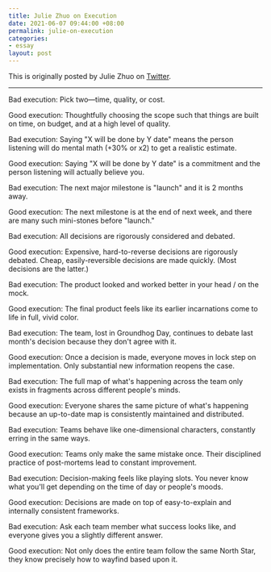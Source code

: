 ```yaml
---
title: Julie Zhuo on Execution
date: 2021-06-07 09:44:00 +08:00
permalink: julie-on-execution
categories:
- essay
layout: post
---
```


This is originally posted by Julie Zhuo on [Twitter](https://twitter.com/joulee/status/1399935663684734977).

---

Bad execution:
Pick two—time, quality, or cost.

Good execution:
Thoughtfully choosing the scope such that things are built on time, on budget, and at a high level of quality.

Bad execution:
Saying "X will be done by Y date" means the person listening will do mental math (+30% or x2) to get a realistic estimate.

Good execution:
Saying "X will be done by Y date" is a commitment and the person listening will actually believe you. 

Bad execution:
The next major milestone is "launch" and it is 2 months away.

Good execution:
The next milestone is at the end of next week, and there are many such mini-stones before "launch."

Bad execution:
All decisions are rigorously considered and debated.

Good execution:
Expensive, hard-to-reverse decisions are rigorously debated. 
Cheap, easily-reversible decisions are made quickly. 
(Most decisions are the latter.)

Bad execution:
The product looked and worked better in your head / on the mock. 

Good execution:
The final product feels like its earlier incarnations come to life in full, vivid color.

Bad execution:
The team, lost in Groundhog Day, continues to debate last month's decision because they don't agree with it. 

Good execution:
Once a decision is made, everyone moves in lock step on implementation. Only substantial new information reopens the case.

Bad execution:
The full map of what's happening across the team only exists in fragments across different people's minds.

Good execution:
Everyone shares the same picture of what's happening because an up-to-date map is consistently maintained and distributed.

Bad execution:
Teams behave like one-dimensional characters, constantly erring in the same ways. 

Good execution:
Teams only make the same mistake once. Their disciplined practice of post-mortems lead to constant improvement. 

Bad execution:
Decision-making feels like playing slots. You never know what you'll get depending on the time of day or people's moods.

Good execution:
Decisions are made on top of easy-to-explain and internally consistent frameworks.

Bad execution:
Ask each team member what success looks like, and everyone gives you a slightly different answer.

Good execution:
Not only does the entire team follow the same North Star, they know precisely how to wayfind based upon it.